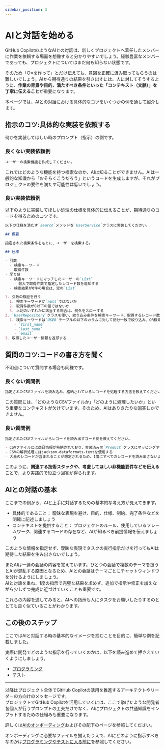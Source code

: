 ```yaml
---
sidebar_position: 3
---
```


# AIと対話を始める

GitHub CopilotのようなAIとの対話は、新しくプロジェクトへ着任したメンバーに作業を依頼する場面を想像すると分かりやすいでしょう。経験豊富なメンバーであっても、プロジェクトについてはまだ何も知らない状態です。

そのため「○×を作って」とだけ伝えても、意図を正確に汲み取ってもらうのは難しいでしょう。AIから期待通りの結果を引き出すには、人に対してそうするように、**作業の背景や目的、満たすべき条件といった「コンテキスト（文脈）」を丁寧に伝えること**が重要になります。

本ページでは、AIとの対話における具体的なコツをいくつかの例を通して紹介します。

## 指示のコツ:具体的な実装を依頼する

何かを実装してほしい時のプロンプト（指示）の例です。

### 良くない実装依頼例

```markdown
ユーザーの検索機能を作成してください。
```

これではどのような機能を持つ検索なのか、AIは知ることができません。AIは一般的な知識から「おそらくこうだろう」というコードを生成しますが、それがプロジェクトの要件を満たす可能性は低いでしょう。

### 良い実装依頼例

以下のように実装してほしい処理の仕様を具体的に伝えることが、期待通りのコードを得るためのコツです。

```markdown
以下の仕様を満たす`search`メソッドを`UserService`クラスに実装してください。

## 概要

指定された検索条件をもとに、ユーザーを検索する。

## 仕様

- 引数
  - 検索キーワード
  - 取得件数
- 戻り値
  - 検索キーワードにマッチしたユーザーの`List`
    - 最大で取得件数で指定したレコード数を返却する
  - 検索結果が0件の場合は、空の`List`

1. 引数の検証を行う
  1. 検索キーワードが`null`ではないか
  2. 取得件数が0以下の値ではないか
  3. 上記のいずれかに該当する場合は、例外をスローする
2. `UserRepository`クラスを使い、絞り込み条件を検索キーワード、取得するレコード数に取得件数を指定して`USER`テーブルを検索する
  1. 検索キーワードは`USER`テーブルの以下のカラムに対して部分一致で絞り込み、OR検索を行う
    - `first_name`
    - `last_name`
    - `email`
3. 取得したユーザー情報を返却する
```

## 質問のコツ:コードの書き方を聞く

不明点について質問する場合も同様です。

### 良くない質問例

```markdown
指定されたCSVファイルを読み込み、格納されているレコードを処理する方法を教えてください。
```

この質問には、「どのようなCSVファイルか」「どのように処理したいか」という重要なコンテキストが欠けています。そのため、AIはありきたりな回答しかできません。

### 良い質問例

```markdown
指定されたCSVファイルからレコードを読み出すコード例を教えてください。

- CSVファイルには商品情報が格納されており、実装済みの`Product`クラスにマッピングする
- CSVの解析処理にはjackson-dataformats-textを使用する
- 大量のレコードが含まれることが想定されるため、1度にすべてのレコードを読み出さないようにする
```

このように、**関連する技術スタックや、考慮してほしい非機能要件などを伝える**ことで、より実践的で役立つ回答が得られます。

## AIとの対話の基本

ここまでの例から、AIと上手に対話するための基本的な考え方が見えてきます。

- 具体的であること： 曖昧な表現を避け、目的、仕様、制約、完了条件などを明確に記述しましょう
- コンテキストを提供すること： プロジェクトのルール、使用しているフレームワーク、関連するコードの存在など、AIが知るべき前提情報を伝えましょう

このような情報を指定せず、曖昧な表現でタスクの実行指示だけを行ってもAIは期待した結果を生み出さないでしょう。

またAIは一連の会話の内容を覚えています。ひとつの会話で複数のテーマを扱うとAIが混乱する原因となるため、AIとの会話はテーマごとにチャットウィンドウを分けるようにしましょう。  
AIと対話を重ね、1度の指示で完璧な結果を求めず、追加で指示や修正を加えながら少しずつ完成に近づけていくことも重要です。

これらの内容を通してみると、AIへの指示も人にタスクをお願いしたりするのととても良く似ていることがわかります。

## この後のステップ

ここではAIと対話する時の基本的なイメージを掴むことを目的に、簡単な例を記載しました。

実際に開発でどのような指示を行っていくのかは、以下を読み進めて押さえていくようにしましょう。

- [プログラミング](../programming)
- [テスト](../test)

---

以降はプロジェクト全体でGitHub Copilotの活用を推進するアーキテクトやリーダーの方向けのメッセージです。  
プロジェクトでGitHub Copilotを活用していくには、ここで挙げたような開発者各個人が行うプロンプトの工夫だけでなく、AIにプロジェクトの共通知識をインプットするための仕組みも重要になります。

詳しくは[AIのオンボーディング](../ai-on-boarding)およびその配下のページを参照してください。

オンボーディングに必要なファイルを揃えたうえで、AIにどのように指示すべきなのかは[プログラミングやテストに入る前に](../before-coding-test)を参照してください。

